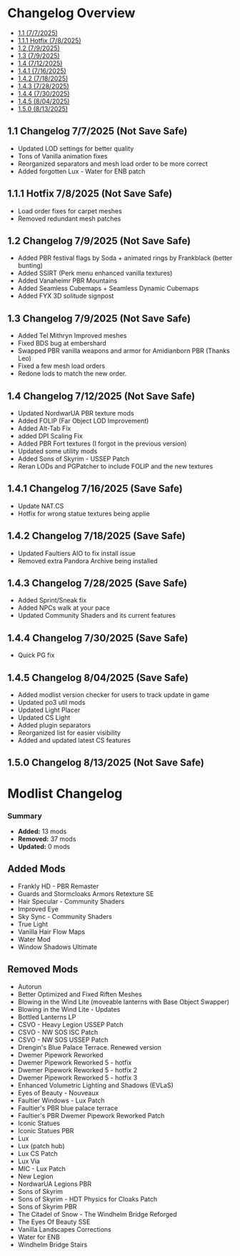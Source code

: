 # Changelog Overview

- [1.1 (7/7/2025)](#11-changelog-772025-not-save-safe)
- [1.1.1 Hotfix (7/8/2025)](#111-hotfix-782025-not-save-safe)
- [1.2 (7/9/2025)](#12-changelog-792025-not-save-safe)
- [1.3 (7/9/2025)](#13-changelog-792025-not-save-safe)
- [1.4 (7/12/2025)](#14-changelog-7122025-not-save-safe)
- [1.4.1 (7/16/2025)](#141-changelog-7162025-save-safe)
- [1.4.2 (7/18/2025)](#142-changelog-7182025-save-safe)
- [1.4.3 (7/28/2025)](#143-changelog-7282025-save-safe)
- [1.4.4 (7/30/2025)](#144-changelog-7302025-save-safe)
- [1.4.5 (8/04/2025)](#145-changelog-8042025-save-safe)
- [1.5.0 (8/13/2025)](#150-changelog-8132025-not-save-safe)

## 1.1 Changelog 7/7/2025 (Not Save Safe)

- Updated LOD settings for better quality
- Tons of Vanilla animation fixes
- Reorganized separators and mesh load order to be more correct
- Added forgotten Lux - Water for ENB patch

## 1.1.1 Hotfix 7/8/2025 (Not Save Safe)

- Load order fixes for carpet meshes
- Removed redundant mesh patches

## 1.2 Changelog 7/9/2025 (Not Save Safe)

- Added PBR festival flags by Soda + animated rings by Frankblack (better bunting)
- Added SSIRT (Perk menu enhanced vanilla textures)
- Added Vanaheimr PBR Mountains
- Added Seamless Cubemaps + Seamless Dynamic Cubemaps
- Added FYX 3D solitude signpost

## 1.3 Changelog 7/9/2025 (Not Save Safe)

- Added Tel Mithryn Improved meshes
- Fixed BDS bug at embershard
- Swapped PBR vanilla weapons and armor for Amidianborn PBR (Thanks Leo)
- Fixed a few mesh load orders
- Redone lods to match the new order.

## 1.4 Changelog 7/12/2025 (Not Save Safe)

- Updated NordwarUA PBR texture mods
- Added FOLIP (Far Object LOD Improvement)
- Added Alt-Tab Fix
- added DPI Scaling Fix
- Added PBR Fort textures (I forgot in the previous version)
- Updated some utility mods
- Added Sons of Skyrim - USSEP Patch
- Reran LODs and PGPatcher to include FOLIP and the new textures

## 1.4.1 Changelog 7/16/2025 (Save Safe)

- Update NAT.CS
- Hotfix for wrong statue textures being applie

## 1.4.2 Changelog 7/18/2025 (Save Safe)

- Updated Faultiers AIO to fix install issue
- Removed extra Pandora Archive being installed

## 1.4.3 Changelog 7/28/2025 (Save Safe)

- Added Sprint/Sneak fix
- Added NPCs walk at your pace
- Updated Community Shaders and its current features

## 1.4.4 Changelog 7/30/2025 (Save Safe)

- Quick PG fix

 ## 1.4.5 Changelog 8/04/2025 (Save Safe)

- Added modlist version checker for users to track update in game
- Updated po3 util mods
- Updated Light Placer
- Updated CS Light
- Added plugin separators
- Reorganized list for easier visibility
- Added and updated latest CS features

 ## 1.5.0 Changelog 8/13/2025 (Not Save Safe)

 # Modlist Changelog

### Summary
- **Added:** 13 mods
- **Removed:** 37 mods
- **Updated:** 0 mods

## Added Mods

- Frankly HD - PBR Remaster
- Guards and Stormcloaks Armors Retexture SE
- Hair Specular - Community Shaders
- Improved Eye
- Sky Sync - Community Shaders
- True Light
- Vanilla Hair Flow Maps
- Water Mod
- Window Shadows Ultimate

## Removed Mods

- Autorun
- Better Optimized and Fixed Riften Meshes
- Blowing in the Wind Lite (moveable lanterns with Base Object Swapper)
- Blowing in the Wind Lite - Updates
- Bottled Lanterns LP
- CSVO - Heavy Legion USSEP Patch
- CSVO - NW SOS ISC Patch
- CSVO - NW SOS USSEP Patch
- Drengin's Blue Palace Terrace. Renewed version
- Dwemer Pipework Reworked
- Dwemer Pipework Reworked 5 - hotfix
- Dwemer Pipework Reworked 5 - hotfix 2
- Dwemer Pipework Reworked 5 - hotfix 3
- Enhanced Volumetric Lighting and Shadows (EVLaS)
- Eyes of Beauty - Nouveaux
- Faultier Windows - Lux Patch
- Faultier's PBR blue palace terrace
- Faultier's PBR Dwemer Pipework Reworked Patch
- Iconic Statues
- Iconic Statues PBR
- Lux
- Lux (patch hub)
- Lux CS Patch
- Lux Via
- MIC - Lux Patch
- New Legion
- NordwarUA Legions PBR
- Sons of Skyrim
- Sons of Skyrim - HDT Physics for Cloaks Patch
- Sons of Skyrim PBR
- The Citadel of Snow - The Windhelm Bridge Reforged
- The Eyes Of Beauty SSE
- Vanilla Landscapes Corrections
- Water for ENB
- Windhelm Bridge Stairs
